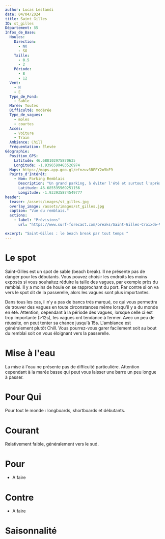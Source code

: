 ```yaml
---
author: Lucas Lestandi
date: 04/04/2024
title: Saint Gilles
ID: st_gilles
Département: 85
Infos_de_Base:
  Houles:
    Direction:
      - NO
      - SO
    Taille:
      - 0.5
      - 2
    Période:
      - 8
      - 12
  Vent:
    - N
    - E
  Type_de_Fond:
    - Sable
  Marée: Toutes
  Difficulté: modérée
  Type_de_vagues:
    - moles
    - courtes
  Accès:
    - Voiture
    - Train
  Ambiance: Chill
  Fréquentation: Élevée
Géographie:
  Position_GPS:
    Latitude: 46.688102975870635
    Longitude: -1.9396590483526974
  Maps: https://maps.app.goo.gl/efnzuv3BFFY2o5bF9
  Points_d'Intérêt:
    - Nom: Parking Remblais
      Description: "Un grand parking, à éviter l'été et surtout l'après midi. Toilettes au bout du remblais"
      Latitude: 46.685595569251156
      Longitude: -1.933935874549777
header:
  teaser: /assets/images/st_gilles.jpg
  overlay_image: /assets/images/st_gilles.jpg
  caption: "Vue du remblais."
  actions:
    - label: "Prévisions"
      url: "https://www.surf-forecast.com/breaks/Saint-Gilles-Croixde-Vie/forecasts/latest/six_day"

excerpt: "Saint-Gilles : le beach break par tout temps "
---
```

# Le spot
Saint-Gilles est un spot de sable (beach break). Il ne présente pas de danger pour les débutants. Vous pouvez choisir les endroits les moins exposés si vous souhaitez réduire la taille des vagues, par exemple près du remblai. Il y a moins de houle on se rapprochant du port. Par contre si on va vers le spot dit de la passerelle, alors les vagues sont plus importantes.

Dans tous les cas, il n'y a pas de bancs très marqué, ce qui vous permettra de trouver des vagues en toute circonstances même lorsqu'il y a du monde en été. Attention, cependant à la période des vagues, lorsque celle ci est trop importante (>12s), les vagues ont tendance à fermer. Avec un peu de réussite, on peut tenter sa chance jusqu'à 15s. L'ambiance est généralement plutôt Chill. Vous pourrez-vous garer facilement soit au bout du remblai soit on vous éloignant vers la passerelle.

# Mise à l'eau

La mise à l'eau ne présente pas de difficulté particulière. Attention cependant à la marée basse qui peut vous laisser une barre un peu longue à passer.

# Pour Qui
Pour tout le monde : longboards, shortboards et débutants.

# Courant
Relativement faible, généralement vers le sud.

# Pour
- A faire

# Contre
- A faire

# Saisonnalité
